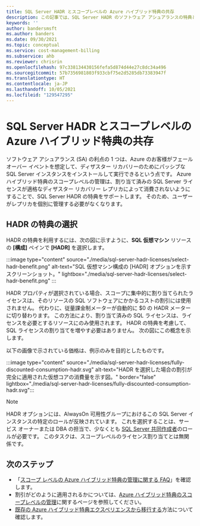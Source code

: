 ```yaml
---
title: SQL Server HADR とスコープレベルの Azure ハイブリッド特典の共存
description: この記事では、SQL Server HADR のソフトウェア アシュアランスの特典とスコープレベルの Azure ハイブリッド特典の共存について説明します。
keywords: ''
author: bandersmsft
ms.author: banders
ms.date: 09/30/2021
ms.topic: conceptual
ms.service: cost-management-billing
ms.subservice: ahb
ms.reviewer: chrisrin
ms.openlocfilehash: 97c338134430156fefa5d874d44e27c8dc34a496
ms.sourcegitcommit: 57b7356981803f933cbf75e2d5285db73383947f
ms.translationtype: HT
ms.contentlocale: ja-JP
ms.lasthandoff: 10/05/2021
ms.locfileid: "129547295"
---
```

# <a name="sql-server-hadr-and-scope-level-azure-hybrid-benefit-coexistence"></a>SQL Server HADR とスコープレベルの Azure ハイブリッド特典の共存

ソフトウェア アシュアランス (SA) の利点の 1 つは、Azure のお客様がフェールオーバー イベントを想定して、ディザスター リカバリーのためにパッシブな SQL Server インスタンスをインストールして実行できるという点です。 Azure ハイブリッド特典のスコープレベルの管理は、割り当て済みの SQL Server ライセンスが適格なディザスター リカバリー レプリカによって消費されないようにすることで、SQL Server HADR の特典をサポートします。 そのため、ユーザーがレプリカを個別に管理する必要がなくなります。 

## <a name="hadr-benefit-selection"></a>HADR の特典の選択

HADR の特典を利用するには、次の図に示すように、**SQL 仮想マシン** リソースの **[構成]** ペインで **[HADR]** を選択します。

:::image type="content" source="./media/sql-server-hadr-licenses/select-hadr-benefit.png" alt-text="SQL 仮想マシン構成の [HADR] オプションを示すスクリーンショット。" lightbox="./media/sql-server-hadr-licenses/select-hadr-benefit.png" :::

HADR プロパティが選択されている場合、スコープに集中的に割り当てられたライセンスは、そのリソースの SQL ソフトウェアにかかるコストの割引には使用されません。 代わりに、従量課金制メーターが自動的に $0 の HADR メーターに切り替わります。 この方法により、割り当て済みの SQL ライセンスは、ライセンスを必要とするリソースにのみ使用されます。 HADR の特典を考慮して、SQL ライセンスの割り当てを増やす必要はありません。 次の図にこの概念を示します。

以下の画像で示されている価格は、例示のみを目的としたものです。

:::image type="content" source="./media/sql-server-hadr-licenses/fully-discounted-consumption-hadr.svg" alt-text="HADR を選択した場合の割引が完全に適用された仮想コアの消費量を示す図。" border="false" lightbox="./media/sql-server-hadr-licenses/fully-discounted-consumption-hadr.svg":::

> [!NOTE]
> HADR オプションには、AlwaysOn 可用性グループにおけるこの SQL Server インスタンスの特定のロールが反映されています。 これを選択することは、サービス オーナーまたは DBA の担当で、少なくとも [SQL Server 共同作成者](../../role-based-access-control/built-in-roles.md#sql-server-contributor)のロールが必要です。 このタスクは、スコープレベルのライセンス割り当てとは無関係です。

## <a name="next-steps"></a>次のステップ

- 「[スコープ レベルの Azure ハイブリッド特典の管理に関する FAQ](faq-azure-hybrid-benefit-scope.yml)」を確認します。
- 割引がどのように適用されるかについては、[Azure ハイブリッド特典のスコープレベルの管理](sql-server-hadr-licenses.md)に関するページを参照してください。
- [既存の Azure ハイブリッド特典エクスペリエンスから移行する](transition-existing.md)方法について確認します。